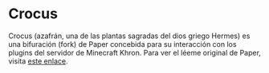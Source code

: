 Crocus
===========
Crocus (azafrán, una de las plantas sagradas del dios griego Hermes) es una bifuración (fork) de Paper concebida para su interacción con los plugins del servidor de Minecraft Khron. Para ver el léeme original de Paper, visita [este enlace](https://github.com/PaperMC/Paper/blob/master/README.md).
